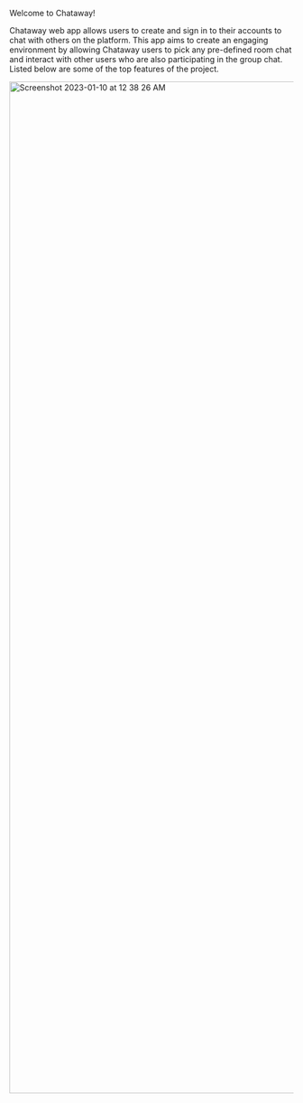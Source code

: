 Welcome to Chataway! 

Chataway web app allows users to create and sign in to their accounts to chat with others on the platform. This app aims to create an engaging environment by allowing Chataway users to pick any pre-defined room chat and interact with other users who are also participating in the group chat. Listed below are some of the top features of the project. 

<img width="1792" alt="Screenshot 2023-01-10 at 12 38 26 AM" src="https://user-images.githubusercontent.com/77702909/211501859-4a45e60b-be87-47f8-b188-1a7b0183dbe4.png">


